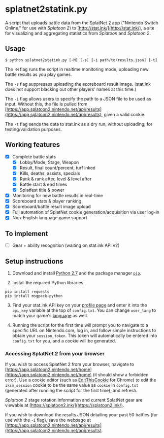 # splatnet2statink.py

A script that uploads battle data from the SplatNet 2 app ("Nintendo Switch Online," for use with *Splatoon 2*) to [http://stat.ink/](http://stat.ink/), a site for visualizing and aggregating statistics from *Splatoon* and *Splatoon 2*.

## Usage
```
$ python splatnet2statink.py [-M] [-s] [-i path/to/results.json] [-t]
```

The `-M` flag runs the script in realtime monitoring mode, uploading new battle results as you play games.

The `-s` flag suppresses uploading the scoreboard result image. (stat.ink does not support blacking out other players' names at this time.)

The `-i` flag allows users to specify the path to a JSON file to be used as input. Without this, the file is pulled from [https://app.splatoon2.nintendo.net/api/results](https://app.splatoon2.nintendo.net/api/results), given a valid cookie.

The `-t` flag sends the data to stat.ink as a dry run, without uploading, for testing/validation purposes.

## Working features
- [x] Complete battle stats
  - [x] Lobby/Mode, Stage, Weapon
  - [x] Result, final count/percent, turf inked
  - [x] Kills, deaths, assists, specials
  - [x] Rank & rank after, level & level after
  - [x] Battle start & end times
  - [x] Splatfest title & power
- [x] Monitoring for new battle results in real-time
- [x] Scoreboard stats & player ranking
- [x] Scoreboard/battle result image upload
- [x] Full automation of SplatNet cookie generation/acquisition via user log-in
- [x] Non-English language game support

## To implement
- [ ] Gear + ability recognition (waiting on stat.ink API v2)

## Setup instructions

1. Download and install [Python 2.7](https://www.python.org/downloads/) and the package manager [`pip`](https://pip.pypa.io/en/stable/installing/).

2. Install the required Python libraries:
```
pip install requests
pip install msgpack-python
```

3. Find your stat.ink API key on your [profile page](https://stat.ink/profile) and enter it into the `api_key` variable at the top of `config.txt`. You can change `user_lang` to match your game's [language](https://github.com/frozenpandaman/splatnet2statink/wiki/languages) as well.

4. Running the script for the first time will prompt you to navigate to a specific URL on Nintendo.com, log in, and follow simple instructions to obtain your `session_token`. This token will automatically be entered into `config.txt` for you, and a cookie will be generated.

### Accessing SplatNet 2 from your browser

If you wish to access SplatNet 2 from your browser, navigate to [https://app.splatoon2.nintendo.net/home](https://app.splatoon2.nintendo.net/home) (it should show a forbidden error). Use a cookie editor (such as [EditThisCookie](https://chrome.google.com/webstore/detail/editthiscookie/fngmhnnpilhplaeedifhccceomclgfbg?hl=en) for Chrome) to edit the `iksm_session` cookie to be the same value as `cookie` in `config.txt` (generated after running the script for the first time), and refresh.

*Splatoon 2* stage rotation information and current SplatNet gear are viewable at [https://splatoon2.ink/](https://splatoon2.ink/).

If you wish to download the results JSON detailing your past 50 battles (for use with the `-i` flag), save the webpage at [https://app.splatoon2.nintendo.net/api/results](https://app.splatoon2.nintendo.net/api/results).